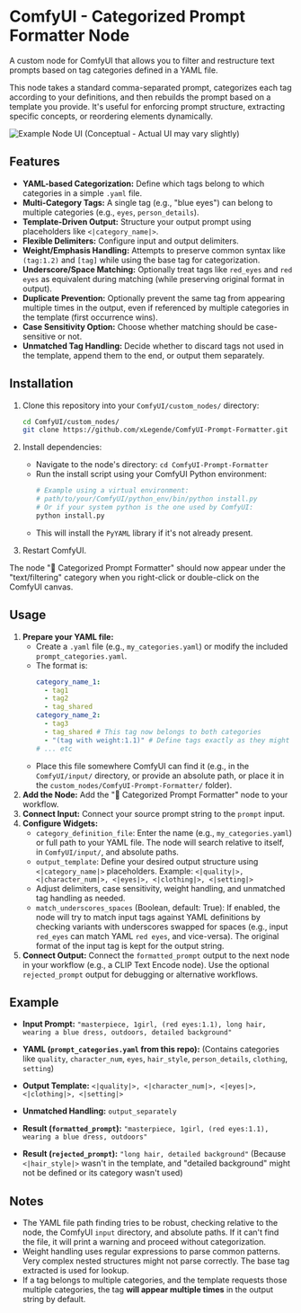 # ComfyUI - Categorized Prompt Formatter Node

A custom node for ComfyUI that allows you to filter and restructure text prompts based on tag categories defined in a YAML file.

This node takes a standard comma-separated prompt, categorizes each tag according to your definitions, and then rebuilds the prompt based on a template you provide. It's useful for enforcing prompt structure, extracting specific concepts, or reordering elements dynamically.

![Example Node UI (Conceptual - Actual UI may vary slightly)](placeholder_image.png)

## Features

*   **YAML-based Categorization:** Define which tags belong to which categories in a simple `.yaml` file.
*   **Multi-Category Tags:** A single tag (e.g., "blue eyes") can belong to multiple categories (e.g., `eyes`, `person_details`).
*   **Template-Driven Output:** Structure your output prompt using placeholders like `<|category_name|>`.
*   **Flexible Delimiters:** Configure input and output delimiters.
*   **Weight/Emphasis Handling:** Attempts to preserve common syntax like `(tag:1.2)` and `[tag]` while using the base tag for categorization.
*   **Underscore/Space Matching:** Optionally treat tags like `red_eyes` and `red eyes` as equivalent during matching (while preserving original format in output).
*   **Duplicate Prevention:** Optionally prevent the same tag from appearing multiple times in the output, even if referenced by multiple categories in the template (first occurrence wins).
*   **Case Sensitivity Option:** Choose whether matching should be case-sensitive or not.
*   **Unmatched Tag Handling:** Decide whether to discard tags not used in the template, append them to the end, or output them separately.

## Installation

1.  Clone this repository into your `ComfyUI/custom_nodes/` directory:
    ```bash
    cd ComfyUI/custom_nodes/
    git clone https://github.com/xLegende/ComfyUI-Prompt-Formatter.git
    ```
	
2.  Install dependencies:
    *   Navigate to the node's directory: `cd ComfyUI-Prompt-Formatter`
    *   Run the install script using your ComfyUI Python environment:
        ```bash
        # Example using a virtual environment:
        # path/to/your/ComfyUI/python_env/bin/python install.py
        # Or if your system python is the one used by ComfyUI:
        python install.py
        ```
    *   This will install the `PyYAML` library if it's not already present.
3.  Restart ComfyUI.

The node "📝 Categorized Prompt Formatter" should now appear under the "text/filtering" category when you right-click or double-click on the ComfyUI canvas.

## Usage

1.  **Prepare your YAML file:**
    *   Create a `.yaml` file (e.g., `my_categories.yaml`) or modify the included `prompt_categories.yaml`.
    *   The format is:
        ```yaml
        category_name_1:
          - tag1
          - tag2
          - tag_shared
        category_name_2:
          - tag3
          - tag_shared # This tag now belongs to both categories
          - "(tag with weight:1.1)" # Define tags exactly as they might appear
        # ... etc
        ```
    *   Place this file somewhere ComfyUI can find it (e.g., in the `ComfyUI/input/` directory, or provide an absolute path, or place it in the `custom_nodes/ComfyUI-Prompt-Formatter/` folder).
2.  **Add the Node:** Add the "📝 Categorized Prompt Formatter" node to your workflow.
3.  **Connect Input:** Connect your source prompt string to the `prompt` input.
4.  **Configure Widgets:**
    *   `category_definition_file`: Enter the name (e.g., `my_categories.yaml`) or full path to your YAML file. The node will search relative to itself, in `ComfyUI/input/`, and absolute paths.
    *   `output_template`: Define your desired output structure using `<|category_name|>` placeholders. Example: `<|quality|>, <|character_num|>, <|eyes|>, <|clothing|>, <|setting|>`
    *   Adjust delimiters, case sensitivity, weight handling, and unmatched tag handling as needed.
	*   `match_underscores_spaces` (Boolean, default: True): If enabled, the node will try to match input tags against YAML definitions by checking variants with underscores swapped for spaces (e.g., input `red_eyes` can match YAML `red eyes`, and vice-versa). The original format of the input tag is kept for the output string.
5.  **Connect Output:** Connect the `formatted_prompt` output to the next node in your workflow (e.g., a CLIP Text Encode node). Use the optional `rejected_prompt` output for debugging or alternative workflows.

## Example

*   **Input Prompt:** `"masterpiece, 1girl, (red eyes:1.1), long hair, wearing a blue dress, outdoors, detailed background"`
*   **YAML (`prompt_categories.yaml` from this repo):** (Contains categories like `quality`, `character_num`, `eyes`, `hair_style`, `person_details`, `clothing`, `setting`)
*   **Output Template:** `<|quality|>, <|character_num|>, <|eyes|>, <|clothing|>, <|setting|>`
*   **Unmatched Handling:** `output_separately`

*   **Result (`formatted_prompt`):** `"masterpiece, 1girl, (red eyes:1.1), wearing a blue dress, outdoors"`
*   **Result (`rejected_prompt`):** `"long hair, detailed background"` (Because `<|hair_style|>` wasn't in the template, and "detailed background" might not be defined or its category wasn't used)

## Notes

*   The YAML file path finding tries to be robust, checking relative to the node, the ComfyUI `input` directory, and absolute paths. If it can't find the file, it will print a warning and proceed without categorization.
*   Weight handling uses regular expressions to parse common patterns. Very complex nested structures might not parse correctly. The base tag extracted is used for lookup.
*   If a tag belongs to multiple categories, and the template requests those multiple categories, the tag **will appear multiple times** in the output string by default.